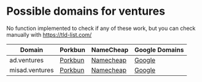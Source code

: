# Possible domains for ventures

No function implemented to check if any of these work, but you can check manually with https://tld-list.com/

| Domain | Porkbun | NameCheap | Google Domains |
|---|---|---|---|
| ad.ventures | [Porkbun](https://porkbun.com/checkout/search?prb=e814663da1&tlds=&idnLanguage=&search=search&q=ad.ventures) | [Namecheap](https://www.namecheap.com/domains/registration/results/?domain=ad.ventures) | [Google](https://domains.google.com/registrar/search?searchTerm=ad.ventures) |
| misad.ventures | [Porkbun](https://porkbun.com/checkout/search?prb=e814663da1&tlds=&idnLanguage=&search=search&q=misad.ventures) | [Namecheap](https://www.namecheap.com/domains/registration/results/?domain=misad.ventures) | [Google](https://domains.google.com/registrar/search?searchTerm=misad.ventures) |
